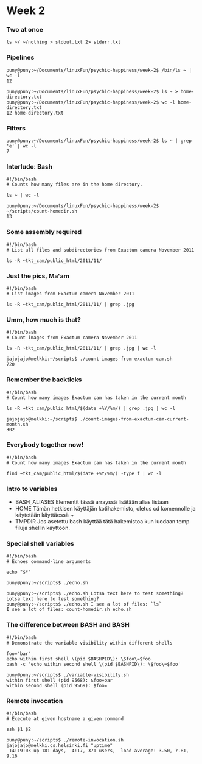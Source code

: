 # Week 2

### Two at once
```
ls ~/ ~/nothing > stdout.txt 2> stderr.txt
```
### Pipelines

```
puny@puny:~/Documents/linuxFun/psychic-happiness/week-2$ /bin/ls ~ | wc -l
12
```
```
puny@puny:~/Documents/linuxFun/psychic-happiness/week-2$ ls ~ > home-directory.txt
puny@puny:~/Documents/linuxFun/psychic-happiness/week-2$ wc -l home-directory.txt 
12 home-directory.txt
```
### Filters 

```
puny@puny:~/Documents/linuxFun/psychic-happiness/week-2$ ls ~ | grep 'e' | wc -l
7
```
### Interlude: Bash

```
#!/bin/bash
# Counts how many files are in the home directory.

ls ~ | wc -l
```
```
puny@puny:~/Documents/linuxFun/psychic-happiness/week-2$ ~/scripts/count-homedir.sh 
13

```

### Some assembly required

```
#!/bin/bash
# List all files and subdirectories from Exactum camera November 2011

ls -R ~tkt_cam/public_html/2011/11/
```

### Just the pics, Ma'am
```
#!/bin/bash
# List images from Exactum camera November 2011

ls -R ~tkt_cam/public_html/2011/11/ | grep .jpg
```

### Umm, how much is that?

```
#!/bin/bash
# Count images from Exactum camera November 2011

ls -R ~tkt_cam/public_html/2011/11/ | grep .jpg | wc -l
```

```
jajojajo@melkki:~/scripts$ ./count-images-from-exactum-cam.sh 
720
```

### Remember the backticks

```
#!/bin/bash
# Count how many images Exactum cam has taken in the current month

ls -R ~tkt_cam/public_html/$(date +%Y/%m/) | grep .jpg | wc -l
```

```
jajojajo@melkki:~/scripts$ ./count-images-from-exactum-cam-current-month.sh 
302
```
### Everybody together now!

```
#!/bin/bash
# Count how many images Exactum cam has taken in the current month

find ~tkt_cam/public_html/$(date +%Y/%m/) -type f | wc -l
```

### Intro to variables

* BASH_ALIASES
   Elementit tässä arrayssä lisätään alias listaan
* HOME
   Tämän hetkisen käyttäjän kotihakemisto, oletus cd komennolle ja käytetään käyttäessä ~
* TMPDIR
   Jos asetettu bash käyttää tätä hakemistoa kun luodaan temp filuja shellin käyttöön.

### Special shell variables

```
#!/bin/bash
# Echoes command-line arguments

echo "$*"
```
```
puny@puny:~/scripts$ ./echo.sh 

puny@puny:~/scripts$ ./echo.sh Lotsa text here to test something?
Lotsa text here to test something?
puny@puny:~/scripts$ ./echo.sh I see a lot of files: `ls`
I see a lot of files: count-homedir.sh echo.sh
```

### The difference between BASH and BASH

```
#!/bin/bash
# Demonstrate the variable visibility within different shells

foo="bar"
echo within first shell \(pid $BASHPID\): \$foo\=$foo
bash -c 'echo within second shell \(pid $BASHPID\): \$foo\=$foo'

```

```
puny@puny:~/scripts$ ./variable-visibility.sh 
within first shell (pid 9568): $foo=bar
within second shell (pid 9569): $foo=
```
### Remote invocation
```
#!/bin/bash
# Execute at given hostname a given command

ssh $1 $2
```
```
puny@puny:~/scripts$ ./remote-invocation.sh jajojajo@melkki.cs.helsinki.fi "uptime"
 14:19:03 up 181 days,  4:17, 371 users,  load average: 3.50, 7.81, 9.16
 ```
